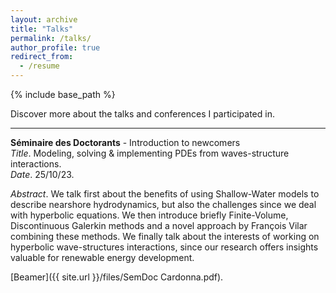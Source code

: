 ```yaml
---
layout: archive
title: "Talks"
permalink: /talks/
author_profile: true
redirect_from:
  - /resume
---
```


{% include base_path %}

Discover more about the talks and conferences I participated in.

***

<b>Séminaire des Doctorants</b> - Introduction to newcomers <br>
<i>Title</i>. Modeling, solving & implementing PDEs from waves-structure interactions. <br>
<i>Date</i>. 25/10/23.

<i>Abstract</i>. We talk first about the benefits of using Shallow-Water models to describe nearshore hydrodynamics, but also the challenges since we deal with hyperbolic equations. We then introduce briefly Finite-Volume, Discontinuous Galerkin methods and a novel approach by François Vilar combining these methods. We finally talk about the interests of working on hyperbolic wave-structures interactions, since our research offers insights valuable for renewable energy development.

[Beamer]({{ site.url }}/files/SemDoc Cardonna.pdf).



